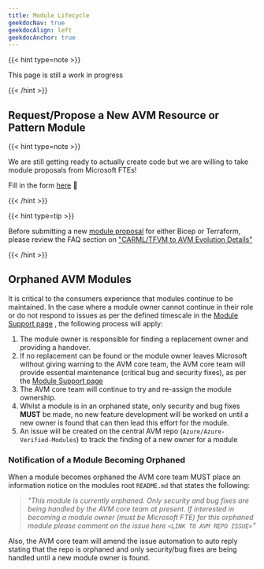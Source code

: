 ```yaml
---
title: Module Lifecycle
geekdocNav: true
geekdocAlign: left
geekdocAnchor: true
---
```

{{< hint type=note >}}

This page is still a work in progress

{{< /hint >}}

## Request/Propose a New AVM Resource or Pattern Module

{{< hint type=note >}}

We are still getting ready to actually create code but we are willing to take module proposals from Microsoft FTEs!

Fill in the form [here](https://aka.ms/avm/moduleproposal) 📄

{{< /hint >}}

{{< hint type=tip >}}

Before submitting a new [module proposal](https://aka.ms/avm/moduleproposal) for either Bicep or Terraform, please review the FAQ section on ["CARML/TFVM to AVM Evolution Details"](/Azure-Verified-Modules/faq/#carmltfvm-to-avm-evolution-details)

{{< /hint >}}

## Orphaned AVM Modules

It is critical to the consumers experience that modules continue to be maintained. In the case where a module owner cannot continue in their role or do not respond to issues as per the defined timescale in the [Module Support page](/Azure-Verified-Modules/help-support/module-support/) , the following process will apply:

1. The module owner is responsible for finding a replacement owner and providing a handover.
2. If no replacement can be found or the module owner leaves Microsoft without giving warning to the AVM core team, the AVM core team will provide essential maintenance (critical bug and security fixes), as per the [Module Support page](/Azure-Verified-Modules/help-support/module-support/)
3. The AVM core team will continue to try and re-assign the module ownership.
4. Whilst a module is in an orphaned state, only security and bug fixes **MUST** be made, no new feature development will be worked on until a new owner is found that can then lead this effort for the module.
5. An issue will be created on the central AVM repo (`Azure/Azure-Verified-Modules`) to track the finding of a new owner for a module

### Notification of a Module Becoming Orphaned

When a module becomes orphaned the AVM core team MUST place an information notice on the modules root `README.md` that states the following:

> *"This module is currently orphaned. Only security and bug fixes are being handled by the AVM core team at present. If interested in becoming a module owner (must be Microsoft FTE) for this orphaned module please comment on the issue here `<LINK TO AVM REPO ISSUE>`"*

Also, the AVM core team will amend the issue automation to auto reply stating that the repo is orphaned and only security/bug fixes are being handled until a new module owner is found.
